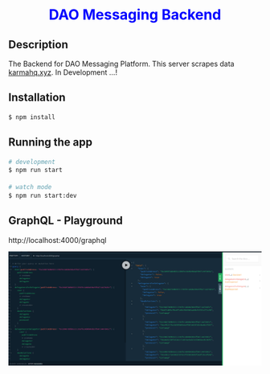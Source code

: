 <div align="center">
  <h1 style="color: blue;">DAO Messaging Backend</h1>
</div>

## Description

The Backend for DAO Messaging Platform. This server scrapes data [karmahq.xyz](https://www.karmahq.xyz/). In Development ...!

## Installation

```bash
$ npm install
```

## Running the app

```bash
# development
$ npm run start

# watch mode
$ npm run start:dev
```

## GraphQL - Playground

http://localhost:4000/graphql

![GraphQL Playground screenshot](graphQL-test.png)
